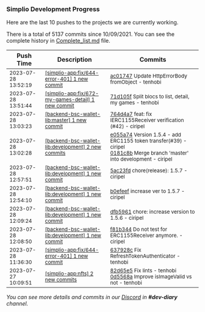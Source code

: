 
### Simplio Development Progress

Here are the last 10 pushes to the projects we are currently working.

There is a total of 5137 commits since 10/09/2021. You can see the complete history in
 [Complete_list.md](Complete_list.md) file.

| Push Time | Description | Commits |
| --- | --- | --- |
| <sub>2023-07-28 13:52:19</sub> | <sub>[[simplio-app:fix/644-error-401] 1 new commit](https://github.com/SimplioOfficial/simplio-app/commit/ac01747d52c369bb45e523736dc9ecd972a9f44e)</sub> | <sub>[ac01747](https://github.com/SimplioOfficial/simplio-app/commit/ac01747d52c369bb45e523736dc9ecd972a9f44e) Update HttpErrorBody fromObject - tenhobi</sub> |
| <sub>2023-07-28 13:51:44</sub> | <sub>[[simplio-app:fix/672-my-games-detail] 1 new commit](https://github.com/SimplioOfficial/simplio-app/commit/71d105fafe5accc547b9cf5a31ff5fe69f58938d)</sub> | <sub>[71d105f](https://github.com/SimplioOfficial/simplio-app/commit/71d105fafe5accc547b9cf5a31ff5fe69f58938d) Split blocs to list, detail, my games - tenhobi</sub> |
| <sub>2023-07-28 13:03:23</sub> | <sub>[[backend-bsc-wallet-lib:master] 1 new commit](https://github.com/SimplioOfficial/backend-bsc-wallet-lib/commit/764d4a72a434cc8466c7562cd9ecbca3d8da145d)</sub> | <sub>[764d4a7](https://github.com/SimplioOfficial/backend-bsc-wallet-lib/commit/764d4a72a434cc8466c7562cd9ecbca3d8da145d) feat: fix IERC1155Receiver verification (#42) - ciripel</sub> |
| <sub>2023-07-28 13:02:28</sub> | <sub>[[backend-bsc-wallet-lib:development] 2 new commits](https://github.com/SimplioOfficial/backend-bsc-wallet-lib/compare/5ac23fd04e03...0181c8be259d)</sub> | <sub>[e055a74](https://github.com/SimplioOfficial/backend-bsc-wallet-lib/commit/e055a74916575f3f592d191a97e101640f4fb543) Version 1.5.4 - add ERC1155 token transfer(#39) - ciripel<br>[0181c8b](https://github.com/SimplioOfficial/backend-bsc-wallet-lib/commit/0181c8be259d2429dcd6ecf485f2a058b3dfa9d6) Merge branch 'master' into development - ciripel</sub> |
| <sub>2023-07-28 12:57:51</sub> | <sub>[[backend-bsc-wallet-lib:development] 1 new commit](https://github.com/SimplioOfficial/backend-bsc-wallet-lib/commit/5ac23fd04e03bae144464aba58a18348189fea14)</sub> | <sub>[5ac23fd](https://github.com/SimplioOfficial/backend-bsc-wallet-lib/commit/5ac23fd04e03bae144464aba58a18348189fea14) chore(release): 1.5.7 - ciripel</sub> |
| <sub>2023-07-28 12:54:10</sub> | <sub>[[backend-bsc-wallet-lib:development] 1 new commit](https://github.com/SimplioOfficial/backend-bsc-wallet-lib/commit/b0efeeff0d0503561e4343ced90d2b3fe4868b1d)</sub> | <sub>[b0efeef](https://github.com/SimplioOfficial/backend-bsc-wallet-lib/commit/b0efeeff0d0503561e4343ced90d2b3fe4868b1d) increase ver to 1.5.7 - ciripel</sub> |
| <sub>2023-07-28 12:09:24</sub> | <sub>[[backend-bsc-wallet-lib:development] 1 new commit](https://github.com/SimplioOfficial/backend-bsc-wallet-lib/commit/dfb5961f934ea72316f57f90a952cf796e1385ae)</sub> | <sub>[dfb5961](https://github.com/SimplioOfficial/backend-bsc-wallet-lib/commit/dfb5961f934ea72316f57f90a952cf796e1385ae) chore: increase version to 1.5.6 - ciripel</sub> |
| <sub>2023-07-28 12:08:50</sub> | <sub>[[backend-bsc-wallet-lib:development] 1 new commit](https://github.com/SimplioOfficial/backend-bsc-wallet-lib/commit/f81b344af52ab0089c6a21f8238f1eb4dd5a0d5b)</sub> | <sub>[f81b344](https://github.com/SimplioOfficial/backend-bsc-wallet-lib/commit/f81b344af52ab0089c6a21f8238f1eb4dd5a0d5b) Do not test for ERC1155Receiver anymore. - ciripel</sub> |
| <sub>2023-07-28 11:36:30</sub> | <sub>[[simplio-app:fix/644-error-401] 1 new commit](https://github.com/SimplioOfficial/simplio-app/commit/637928c1cd753d91351825d7b90aeb99d3d8fe0f)</sub> | <sub>[637928c](https://github.com/SimplioOfficial/simplio-app/commit/637928c1cd753d91351825d7b90aeb99d3d8fe0f) Fix RefreshTokenAuthenticator - tenhobi</sub> |
| <sub>2023-07-27 10:09:51</sub> | <sub>[[simplio-app:nfts] 2 new commits](https://github.com/SimplioOfficial/simplio-app/compare/bf2c4e56c214...0d5568afcb89)</sub> | <sub>[82d65e5](https://github.com/SimplioOfficial/simplio-app/commit/82d65e544892880c66d202a2bf033ded1cc7bfc1) Fix lints - tenhobi<br>[0d5568a](https://github.com/SimplioOfficial/simplio-app/commit/0d5568afcb89b959c20868deb73076ccbdbda4a9) Improve isImageValid vs not - tenhobi</sub> |

_You can see more details and commits in our [Discord](https://discord.gg/aKhjuwZmdP) in **#dev-diary** channel._
